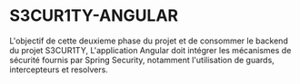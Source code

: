 # S3CUR1TY-ANGULAR
L'objectif de cette deuxieme phase du projet et de consommer le backend du projet S3CUR1TY, L'application Angular doit intégrer les mécanismes de sécurité fournis par Spring Security, notamment l'utilisation de guards, intercepteurs et resolvers.  ​
